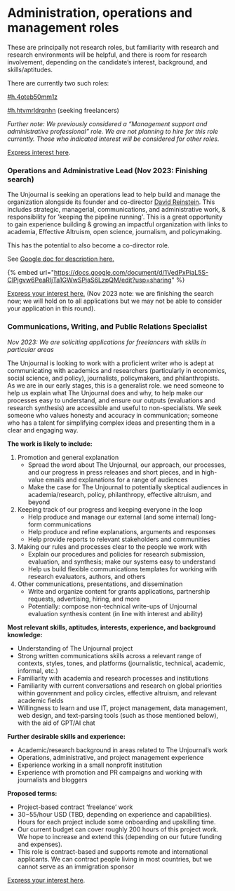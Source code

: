 # Administration, operations and management roles

These are principally not research roles, but familiarity with research and research environments will be helpful, and there is room for research involvement, depending on the candidate’s interest, background, and skills/aptitudes.&#x20;

There are currently two such roles:

[#h.4oteb50mm1z](administration-operations-and-management-roles.md#h.4oteb50mm1z "mention")

[#h.htvmrldrqnhn](administration-operations-and-management-roles.md#h.htvmrldrqnhn "mention") (seeking freelancers)





_Further note: We previously considered a “Management support and administrative professional” role. We are not planning to hire for this role currently. Those who indicated interest will be considered for other roles._

[Express interest here](https://www.google.com/url?q=https://airtable.com/shrxGwooWtwZqY8cd\&sa=D\&source=editors\&ust=1692112926473191\&usg=AOvVaw388wUH9VVv1Lv5AyWJ5l\_l).



### Operations and Administrative Lead (Nov 2023: Finishing search) <a href="#h.4oteb50mm1z" id="h.4oteb50mm1z"></a>

The Unjournal is seeking an operations lead to help build and manage the organization alongside its founder and co-director [David Reinstein](https://www.davidreinstein.org/). This includes strategic, managerial, communications, and administrative work, & responsibility for 'keeping the pipeline running'. This is a great opportunity to gain experience building & growing an impactful organization with links to academia, Effective Altruism, open science, journalism, and policymaking.&#x20;

This has the potential to also become a co-director role.

See [Google doc for description here.](https://docs.google.com/document/d/1VedPxPiaL5S-ClPjgvw6PeaRIjTa1GWwSPjaS6LzpQM/edit?usp=sharing)&#x20;

{% embed url="https://docs.google.com/document/d/1VedPxPiaL5S-ClPjgvw6PeaRIjTa1GWwSPjaS6LzpQM/edit?usp=sharing" %}

[Express your interest here.](https://airtable.com/appbPYEw9nURln7Qg/shroeCaOEtXNuspp5) (Nov 2023 note: we are finishing the search now; we will hold on to all applications but we may not be able to consider your application in this round).



### Communications, Writing, and Public Relations Specialist <a href="#h.htvmrldrqnhn" id="h.htvmrldrqnhn"></a>

_Nov 2023: We are soliciting applications for freelancers with skills in particular areas_&#x20;

The Unjournal is looking to work with a proficient writer who is adept at communicating with academics and researchers (particularly in economics, social science, and policy), journalists, policymakers, and philanthropists. As we are in our early stages, this is a generalist role. we need someone to help us explain what The Unjournal does and why, to help make our processes easy to understand, and ensure our outputs (evaluations and research synthesis) are accessible and useful to non-specialists. We seek someone who values honesty and accuracy in communication; someone who has a talent for simplifying complex ideas and presenting them in a clear and engaging way.

**The work is likely to include:**

1. Promotion and general explanation
   * Spread the word about The Unjournal, our approach, our processes, and our progress in press releases and short pieces, and in high-value emails and explanations for a range of audiences
   * Make the case for The Unjournal to potentially skeptical audiences in academia/research, policy, philanthropy, effective altruism, and beyond
2. Keeping track of our progress and keeping everyone in the loop
   * Help produce and manage our external (and some internal) long-form communications
   * Help produce and refine explanations, arguments and responses
   * Help provide reports to relevant stakeholders and communities
3. Making our rules and processes clear to the people we work with
   * Explain our procedures and policies for research submission, evaluation, and synthesis; make our systems easy to understand &#x20;
   * Help us build flexible communications templates for working with research evaluators, authors, and others
4. Other communications, presentations, and dissemination
   * Write and organize content for grants applications, partnership requests, advertising, hiring, and more
   * Potentially: compose non-technical write-ups of Unjournal evaluation synthesis content (in line with interest and ability)

**Most relevant skills, aptitudes, interests, experience, and background knowledge:**&#x20;

* Understanding of The Unjournal project
* Strong written communications skills across a relevant range of contexts, styles, tones, and platforms (journalistic, technical, academic, informal, etc.)
* Familiarity with academia and research processes and institutions
* Familiarity with current conversations and research on global priorities within government and policy circles, effective altruism, and relevant academic fields
* Willingness to learn and use IT, project management, data management, web design, and text-parsing tools (such as those mentioned below), with the aid of GPT/AI chat

**Further desirable skills and experience:**

* Academic/research background in areas related to The Unjournal’s work
* Operations, administrative, and project management experience
* Experience working in a small nonprofit institution
* Experience with promotion and PR campaigns and working with journalists and bloggers

**Proposed terms:**

* Project-based contract ‘freelance’ work
* $30-$55/hour USD (TBD, depending on experience and capabilities). Hours for each project include some onboarding and upskilling time.
* Our current budget can cover roughly 200 hours of this project work. We hope to increase and extend this (depending on our future funding and expenses).
* This role is contract-based and supports remote and international applicants. We can contract people living in most countries, but we cannot serve as an immigration sponsor

[Express your interest here](https://www.google.com/url?q=https://airtable.com/shrxGwooWtwZqY8cd\&sa=D\&source=editors\&ust=1692112926473191\&usg=AOvVaw388wUH9VVv1Lv5AyWJ5l\_l).
